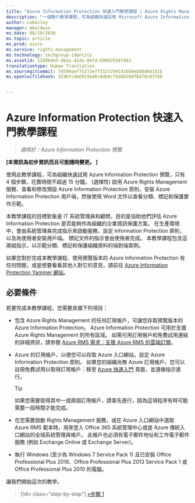 ```yaml
---
title: "Azure Information Protection 快速入門教學課程 | Azure Rights Management"
description: "一個簡介教學課程，可為組織快速試用 Microsoft Azure Information Protection，只有 4 個步驟，花費時間不超過 15 分鐘。"
author: cabailey
manager: mbaldwin
ms.date: 08/10/2016
ms.topic: article
ms.prod: azure
ms.service: rights-management
ms.technology: techgroup-identity
ms.assetid: 1260b9e5-dba1-41de-84fd-609076587842
translationtype: Human Translation
ms.sourcegitcommit: 7d599aef75272eff5527294141bb0eb98d041b1b
ms.openlocfilehash: 419bfcde6915bd6c8db9cf5ddb268f6d70c83768


---
```


# Azure Information Protection 快速入門教學課程 

>*適用於：Azure Information Protection 預覽*

**[本資訊為初步資訊而且可能隨時變更。 ]**

使用此教學課程，可為組織快速試用 Azure Information Protection 預覽，只有 4 個步驟，花費時間不超過 15 分鐘。 (選擇性) 啟用 Azure Rights Management 服務、查看和修改預設 Azure Information Protection 原則、安裝 Azure Information Protection 用戶端，然後使用 Word 文件以查看分類、標記和保護實作示範。

本教學課程的目標對象是 IT 系統管理員和顧問，目的是協助他們評估 Azure Information Protection 是否能夠作為組織的企業資訊保護方案。 在生產環境中，會由系統管理員完成指示來啟動服務、設定 Information Protection 原則，以及為使用者安裝用戶端。 標記文件的指示會由使用者完成。 本教學課程包含這兩組指示，以示範分類、標記和保護組織資料的端對端案例。 

如果您對於完成本教學課程、使用預覽版本的 Azure Information Protection 有任何問題，或是想要看看其他人對它的意見，請前往 [Azure Information Protection Yammer 網站](https://www.yammer.com/askipteam/#/threads/inGroup?type=in_group&feedId=8652489&view=all)。

## 必要條件 
若要完成本教學課程，您需要具備下列項目：

- 包含 Azure Rights Management 的任何訂用帳戶，可讓您存取預覽版本的 Azure Information Protection。 Azure Information Protection 可用於支援 Azure Rights Management 的所有區域。 如需可用訂用帳戶和免費試用連結的詳細資訊，請參閱 [Azure RMS 需求：支援 Azure RMS 的雲端訂閱](../get-started/requirements-subscriptions.md)。

- Azure 的訂用帳戶，以便您可以存取 Azure 入口網站，設定 Azure Information Protection 原則。 如果您的組織尚無 Azure 訂用帳戶，您可以註冊免費試用以取得訂用帳戶：移至 [Azure 快速入門](https://account.windowsazure.com/organization) 頁面，並遵循指示進行。

  > [!TIP] 
  > 如果您需要取得其中一或兩個訂用帳戶，請事先進行，因為這項程序有時可能需要一段時間才能完成。

- 在您需要啟動 Rights Management 服務，或在 Azure 入口網站中選取 Azure RMS 範本時，用來登入 Office 365 系統管理中心或是 Azure 傳統入口網站的全域系統管理員帳戶。 此帳戶也必須有電子郵件地址和工作電子郵件服務 (例如 Exchange Online 或 Exchange Server)。

- 執行 Windows (至少為 Windows 7 Service Pack 1) 且已安裝 Office Professional Plus 2016、Office Professional Plus 2013 Service Pack 1 或 Office Professional Plus 2010 的電腦。 

讓我們開始這次的教學。

>[!div class="step-by-step"]
[&#187;步驟 1](infoprotect-tutorial-step1.md)





<!--HONumber=Aug16_HO2-->



